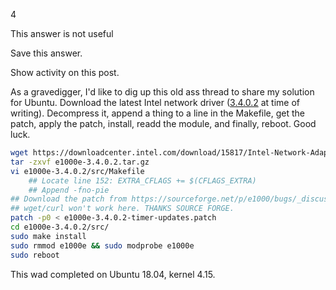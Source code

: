 4

This answer is not useful

Save this answer.

[](chrome-extension://hajanaajapkhaabfcofdjgjnlgkdkknm/posts/925384/timeline)

Show activity on this post.

As a gravedigger, I'd like to dig up this old ass thread to share my solution for Ubuntu. Download the latest Intel network driver ([3.4.0.2](https://downloadcenter.intel.com/download/15817/Intel-Network-Adapter-Driver-for-PCIe-Intel-Gigabit-Ethernet-Network-Connections-Under-Linux-?product=60019) at time of writing). Decompress it, append a thing to a line in the Makefile, get the patch, apply the patch, install, readd the module, and finally, reboot. Good luck.

```bash
wget https://downloadcenter.intel.com/download/15817/Intel-Network-Adapter-Driver-for-PCIe-Intel-Gigabit-Ethernet-Network-Connections-Under-Linux-?product=60019
tar -zxvf e1000e-3.4.0.2.tar.gz
vi e1000e-3.4.0.2/src/Makefile
    ## Locate line 152: EXTRA_CFLAGS += $(CFLAGS_EXTRA)
    ## Append -fno-pie
## Download the patch from https://sourceforge.net/p/e1000/bugs/_discuss/thread/9048ab8e 
## wget/curl won't work here. THANKS SOURCE FORGE.
patch -p0 < e1000e-3.4.0.2-timer-updates.patch
cd e1000e-3.4.0.2/src/
sudo make install
sudo rmmod e1000e && sudo modprobe e1000e
sudo reboot
```

This wad completed on Ubuntu 18.04, kernel 4.15.
